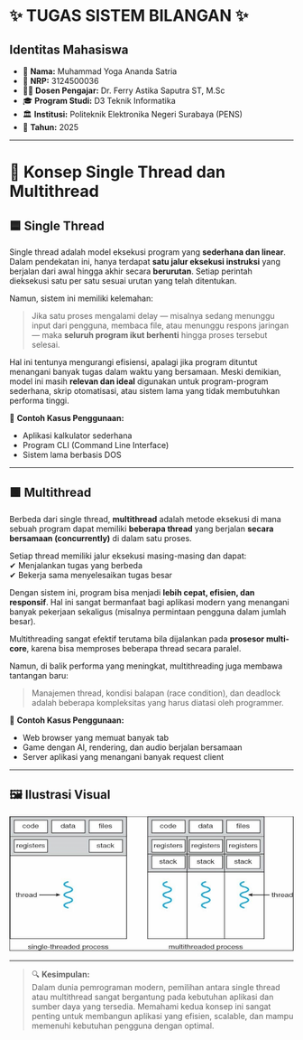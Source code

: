 # ✨ **TUGAS SISTEM BILANGAN** ✨  

## **Identitas Mahasiswa**  
- 📛 **Nama:** Muhammad Yoga Ananda Satria  
- 🔢 **NRP:** 3124500036  
- 👨‍🏫 **Dosen Pengajar:** Dr. Ferry Astika Saputra ST, M.Sc  
- 🎓 **Program Studi:** D3 Teknik Informatika  
- 🏛 **Institusi:** Politeknik Elektronika Negeri Surabaya (PENS)  
- 📅 **Tahun:** 2025  

---

# 🧵 **Konsep Single Thread dan Multithread**  

## 🟦 **Single Thread**  
Single thread adalah model eksekusi program yang **sederhana dan linear**. Dalam pendekatan ini, hanya terdapat **satu jalur eksekusi instruksi** yang berjalan dari awal hingga akhir secara **berurutan**. Setiap perintah dieksekusi satu per satu sesuai urutan yang telah ditentukan.

Namun, sistem ini memiliki kelemahan:  
> Jika satu proses mengalami delay — misalnya sedang menunggu input dari pengguna, membaca file, atau menunggu respons jaringan — maka **seluruh program ikut berhenti** hingga proses tersebut selesai.

Hal ini tentunya mengurangi efisiensi, apalagi jika program dituntut menangani banyak tugas dalam waktu yang bersamaan. Meski demikian, model ini masih **relevan dan ideal** digunakan untuk program-program sederhana, skrip otomatisasi, atau sistem lama yang tidak membutuhkan performa tinggi.

📌 **Contoh Kasus Penggunaan:**
- Aplikasi kalkulator sederhana
- Program CLI (Command Line Interface)
- Sistem lama berbasis DOS

---

## 🟩 **Multithread**  
Berbeda dari single thread, **multithread** adalah metode eksekusi di mana sebuah program dapat memiliki **beberapa thread** yang berjalan **secara bersamaan (concurrently)** di dalam satu proses.

Setiap thread memiliki jalur eksekusi masing-masing dan dapat:  
✔ Menjalankan tugas yang berbeda  
✔ Bekerja sama menyelesaikan tugas besar  

Dengan sistem ini, program bisa menjadi **lebih cepat, efisien, dan responsif**. Hal ini sangat bermanfaat bagi aplikasi modern yang menangani banyak pekerjaan sekaligus (misalnya permintaan pengguna dalam jumlah besar).

Multithreading sangat efektif terutama bila dijalankan pada **prosesor multi-core**, karena bisa memproses beberapa thread secara paralel.

Namun, di balik performa yang meningkat, multithreading juga membawa tantangan baru:  
> Manajemen thread, kondisi balapan (race condition), dan deadlock adalah beberapa kompleksitas yang harus diatasi oleh programmer.

📌 **Contoh Kasus Penggunaan:**
- Web browser yang memuat banyak tab  
- Game dengan AI, rendering, dan audio berjalan bersamaan  
- Server aplikasi yang menangani banyak request client

---

## 🖼️ **Ilustrasi Visual**  

![Single vs Multi Thread](https://github.com/Rapprince29/SISOP-2025/blob/a82a6eeea0637607bbe0e4aa789fedf26af9b804/single%20thread%20multi%20thread.png)

---

> 🔍 **Kesimpulan:**  
Dalam dunia pemrograman modern, pemilihan antara single thread atau multithread sangat bergantung pada kebutuhan aplikasi dan sumber daya yang tersedia. Memahami kedua konsep ini sangat penting untuk membangun aplikasi yang efisien, scalable, dan mampu memenuhi kebutuhan pengguna dengan optimal.

